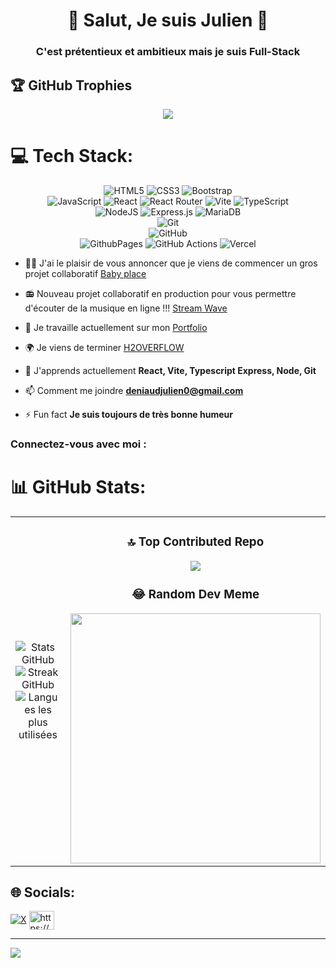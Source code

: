 <h1 align="center">👋 Salut, Je suis Julien 👋</h1>
<h3 align="center">C'est prétentieux et ambitieux mais je suis Full-Stack</h3>

## 🏆 GitHub Trophies
<div align="center">
 
 ![](https://github-profile-trophy.vercel.app/?username=julien44830&theme=radical&no-frame=false&no-bg=true&margin-w=4)

</div>

# 💻 Tech Stack:
<div align="center">
 
 ![HTML5](https://img.shields.io/badge/html5-%23E34F26.svg?style=for-the-badge&logo=html5&logoColor=white) 
 ![CSS3](https://img.shields.io/badge/css3-%231572B6.svg?style=for-the-badge&logo=css3&logoColor=white) 
 ![Bootstrap](https://img.shields.io/badge/bootstrap-%238511FA.svg?style=for-the-badge&logo=bootstrap&logoColor=white) 
 <br/>
 ![JavaScript](https://img.shields.io/badge/javascript-%23323330.svg?style=for-the-badge&logo=javascript&logoColor=%23F7DF1E) 
 ![React](https://img.shields.io/badge/react-%2320232a.svg?style=for-the-badge&logo=react&logoColor=%2361DAFB) 
 ![React Router](https://img.shields.io/badge/React_Router-CA4245?style=for-the-badge&logo=react-router&logoColor=white) 
 ![Vite](https://img.shields.io/badge/vite-%23646CFF.svg?style=for-the-badge&logo=vite&logoColor=white) 
 ![TypeScript](https://img.shields.io/badge/typescript-%23007ACC.svg?style=for-the-badge&logo=typescript&logoColor=white)
 <br/>
 ![NodeJS](https://img.shields.io/badge/node.js-6DA55F?style=for-the-badge&logo=node.js&logoColor=white) 
 ![Express.js](https://img.shields.io/badge/express.js-%23404d59.svg?style=for-the-badge&logo=express&logoColor=%2361DAFB) 
 ![MariaDB](https://img.shields.io/badge/MariaDB-003545?style=for-the-badge&logo=mariadb&logoColor=white) 
 <br/>
 ![Git](https://img.shields.io/badge/git-%23F05033.svg?style=for-the-badge&logo=git&logoColor=white)
 <br/>
 ![GitHub](https://img.shields.io/badge/github-%23121011.svg?style=for-the-badge&logo=github&logoColor=white)  
 ![GithubPages](https://img.shields.io/badge/github%20pages-121013?style=for-the-badge&logo=github&logoColor=white) 
 ![GitHub Actions](https://img.shields.io/badge/github%20actions-%232671E5.svg?style=for-the-badge&logo=githubactions&logoColor=white)
 ![Vercel](https://img.shields.io/badge/vercel-%23000000.svg?style=for-the-badge&logo=vercel&logoColor=white) 

</div>


- 👶🏻 J'ai le plaisir de vous annoncer que je viens de commencer un gros projet collaboratif [Baby place](https://github.com/WildCodeSchool-2024-02/JS-Nantes-RamCSS-P3-BabyPlace.git)

- 📻 Nouveau projet collaboratif en production pour vous permettre d'écouter de la musique en ligne !!! [Stream Wave](https://github.com/julien44830/stream_wave.git)
  
- 🔭 Je travaille actuellement sur mon [Portfolio](https://github.com/julien44830/Portfolio)

- 🌍 Je viens de terminer [H2OVERFLOW](https://h2overflow-git-main-julien44830s-projects.vercel.app/)

- 🌱 J'apprends actuellement **React, Vite, Typescript Express, Node, Git**

- 📫 Comment me joindre **deniaudjulien0@gmail.com**

- ⚡ Fun fact **Je suis toujours de très bonne humeur**

<h3 align="left" >Connectez-vous avec moi :</h3>
<p align="left">

# 📊 GitHub Stats:

<table align="center">
  <td align="center">
      <img src="https://github-readme-stats.vercel.app/api?username=julien44830&theme=dark&hide_border=false&include_all_commits=false&count_private=false" alt="Stats GitHub"/><br/>
      <img src="https://github-readme-streak-stats.herokuapp.com/?user=julien44830&theme=dark&hide_border=false" alt="Streak GitHub"/><br/>
      <img src="https://github-readme-stats.vercel.app/api/top-langs/?username=julien44830&theme=dark&hide_border=false&include_all_commits=false&count_private=false&layout=compact" alt="Langues les plus utilisées"/>
  </td>

  <td align="center">

### 🔝 Top Contributed Repo
![](https://github-contributor-stats.vercel.app/api?username=julien44830&limit=5&theme=dark&combine_all_yearly_contributions=true)

### 😂 Random Dev Meme
<img src='https://memer-new.vercel.app/' style="height: 400px;"/>   
    
  </td>
    
  
</table>




## 🌐 Socials:
[![X](https://img.shields.io/badge/X-black.svg?logo=X&logoColor=white)](https://x.com/DeniaudJulien) 
<a href="https://linkedin.com/in/https://www.linkedin.com/in/julien-deniaud-917610238/" target="blank"><img align="center" src="https://raw.githubusercontent.com/rahuldkjain/github-profile-readme-generator/master/src/images/icons/Social/linked-in-alt.svg" alt="https://www. linkedin.com/in/julien-deniaud-917610238/" height="30" width="40" /></a>
</p>


---
[![](https://visitcount.itsvg.in/api?id=julien44830&icon=0&color=0)](https://visitcount.itsvg.in)
<!-- Proudly created with GPRM ( https://gprm.itsvg.in ) -->
